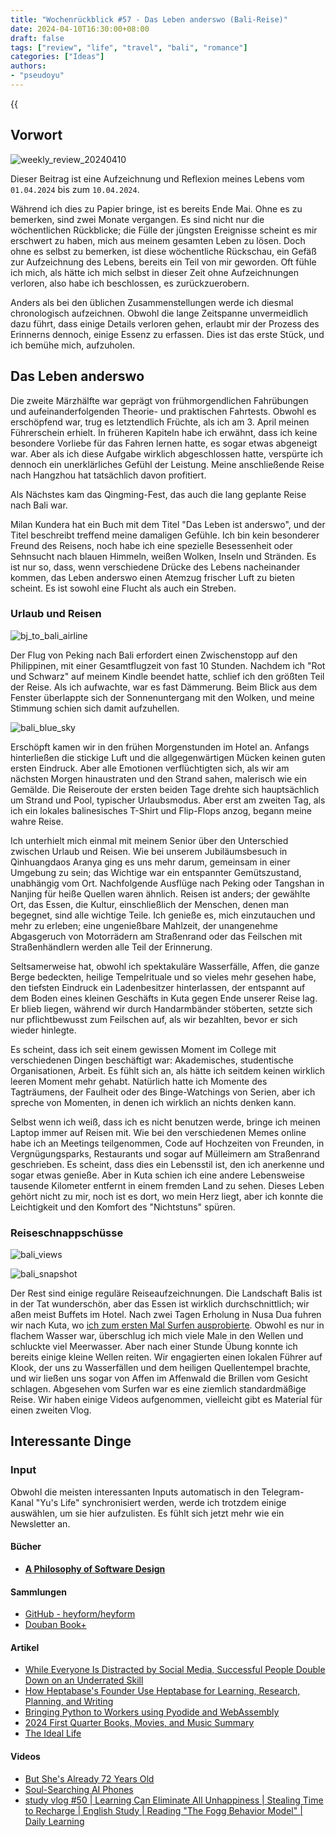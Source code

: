 ```yaml
---
title: "Wochenrückblick #57 - Das Leben anderswo (Bali-Reise)"
date: 2024-04-10T16:30:00+08:00
draft: false
tags: ["review", "life", "travel", "bali", "romance"]
categories: ["Ideas"]
authors:
- "pseudoyu"
---
```


{{<audio src="audios/fix_you.mp3" caption="'Fix You - Coldplay'" >}}

## Vorwort

![weekly_review_20240410](https://image.pseudoyu.com/images/weekly_review_20240410.png)

Dieser Beitrag ist eine Aufzeichnung und Reflexion meines Lebens vom `01.04.2024` bis zum `10.04.2024`.

Während ich dies zu Papier bringe, ist es bereits Ende Mai. Ohne es zu bemerken, sind zwei Monate vergangen. Es sind nicht nur die wöchentlichen Rückblicke; die Fülle der jüngsten Ereignisse scheint es mir erschwert zu haben, mich aus meinem gesamten Leben zu lösen. Doch ohne es selbst zu bemerken, ist diese wöchentliche Rückschau, ein Gefäß zur Aufzeichnung des Lebens, bereits ein Teil von mir geworden. Oft fühle ich mich, als hätte ich mich selbst in dieser Zeit ohne Aufzeichnungen verloren, also habe ich beschlossen, es zurückzuerobern.

Anders als bei den üblichen Zusammenstellungen werde ich diesmal chronologisch aufzeichnen. Obwohl die lange Zeitspanne unvermeidlich dazu führt, dass einige Details verloren gehen, erlaubt mir der Prozess des Erinnerns dennoch, einige Essenz zu erfassen. Dies ist das erste Stück, und ich bemühe mich, aufzuholen.

## Das Leben anderswo

Die zweite Märzhälfte war geprägt von frühmorgendlichen Fahrübungen und aufeinanderfolgenden Theorie- und praktischen Fahrtests. Obwohl es erschöpfend war, trug es letztendlich Früchte, als ich am 3. April meinen Führerschein erhielt. In früheren Kapiteln habe ich erwähnt, dass ich keine besondere Vorliebe für das Fahren lernen hatte, es sogar etwas abgeneigt war. Aber als ich diese Aufgabe wirklich abgeschlossen hatte, verspürte ich dennoch ein unerklärliches Gefühl der Leistung. Meine anschließende Reise nach Hangzhou hat tatsächlich davon profitiert.

Als Nächstes kam das Qingming-Fest, das auch die lang geplante Reise nach Bali war.

Milan Kundera hat ein Buch mit dem Titel "Das Leben ist anderswo", und der Titel beschreibt treffend meine damaligen Gefühle. Ich bin kein besonderer Freund des Reisens, noch habe ich eine spezielle Besessenheit oder Sehnsucht nach blauen Himmeln, weißen Wolken, Inseln und Stränden. Es ist nur so, dass, wenn verschiedene Drücke des Lebens nacheinander kommen, das Leben anderswo einen Atemzug frischer Luft zu bieten scheint. Es ist sowohl eine Flucht als auch ein Streben.

### Urlaub und Reisen

![bj_to_bali_airline](https://image.pseudoyu.com/images/bj_to_bali_airline.jpg)

Der Flug von Peking nach Bali erfordert einen Zwischenstopp auf den Philippinen, mit einer Gesamtflugzeit von fast 10 Stunden. Nachdem ich "Rot und Schwarz" auf meinem Kindle beendet hatte, schlief ich den größten Teil der Reise. Als ich aufwachte, war es fast Dämmerung. Beim Blick aus dem Fenster überlappte sich der Sonnenuntergang mit den Wolken, und meine Stimmung schien sich damit aufzuhellen.

![bali_blue_sky](https://image.pseudoyu.com/images/bali_blue_sky.jpg)

Erschöpft kamen wir in den frühen Morgenstunden im Hotel an. Anfangs hinterließen die stickige Luft und die allgegenwärtigen Mücken keinen guten ersten Eindruck. Aber alle Emotionen verflüchtigten sich, als wir am nächsten Morgen hinaustraten und den Strand sahen, malerisch wie ein Gemälde. Die Reiseroute der ersten beiden Tage drehte sich hauptsächlich um Strand und Pool, typischer Urlaubsmodus. Aber erst am zweiten Tag, als ich ein lokales balinesisches T-Shirt und Flip-Flops anzog, begann meine wahre Reise.

Ich unterhielt mich einmal mit meinem Senior über den Unterschied zwischen Urlaub und Reisen. Wie bei unserem Jubiläumsbesuch in Qinhuangdaos Aranya ging es uns mehr darum, gemeinsam in einer Umgebung zu sein; das Wichtige war ein entspannter Gemütszustand, unabhängig vom Ort. Nachfolgende Ausflüge nach Peking oder Tangshan in Nanjing für heiße Quellen waren ähnlich. Reisen ist anders; der gewählte Ort, das Essen, die Kultur, einschließlich der Menschen, denen man begegnet, sind alle wichtige Teile. Ich genieße es, mich einzutauchen und mehr zu erleben; eine ungenießbare Mahlzeit, der unangenehme Abgasgeruch von Motorrädern am Straßenrand oder das Feilschen mit Straßenhändlern werden alle Teil der Erinnerung.

Seltsamerweise hat, obwohl ich spektakuläre Wasserfälle, Affen, die ganze Berge bedeckten, heilige Tempelrituale und so vieles mehr gesehen habe, den tiefsten Eindruck ein Ladenbesitzer hinterlassen, der entspannt auf dem Boden eines kleinen Geschäfts in Kuta gegen Ende unserer Reise lag. Er blieb liegen, während wir durch Handarmbänder stöberten, setzte sich nur pflichtbewusst zum Feilschen auf, als wir bezahlten, bevor er sich wieder hinlegte.

Es scheint, dass ich seit einem gewissen Moment im College mit verschiedenen Dingen beschäftigt war: Akademisches, studentische Organisationen, Arbeit. Es fühlt sich an, als hätte ich seitdem keinen wirklich leeren Moment mehr gehabt. Natürlich hatte ich Momente des Tagträumens, der Faulheit oder des Binge-Watchings von Serien, aber ich spreche von Momenten, in denen ich wirklich an nichts denken kann.

Selbst wenn ich weiß, dass ich es nicht benutzen werde, bringe ich meinen Laptop immer auf Reisen mit. Wie bei den verschiedenen Memes online habe ich an Meetings teilgenommen, Code auf Hochzeiten von Freunden, in Vergnügungsparks, Restaurants und sogar auf Mülleimern am Straßenrand geschrieben. Es scheint, dass dies ein Lebensstil ist, den ich anerkenne und sogar etwas genieße. Aber in Kuta schien ich eine andere Lebensweise tausende Kilometer entfernt in einem fremden Land zu sehen. Dieses Leben gehört nicht zu mir, noch ist es dort, wo mein Herz liegt, aber ich konnte die Leichtigkeit und den Komfort des "Nichtstuns" spüren.

### Reiseschnappschüsse

![bali_views](https://image.pseudoyu.com/images/bali_views.png)

![bali_snapshot](https://image.pseudoyu.com/images/bali_snapshot.png)

Der Rest sind einige reguläre Reiseaufzeichnungen. Die Landschaft Balis ist in der Tat wunderschön, aber das Essen ist wirklich durchschnittlich; wir aßen meist Buffets im Hotel. Nach zwei Tagen Erholung in Nusa Dua fuhren wir nach Kuta, wo [ich zum ersten Mal Surfen ausprobierte](https://t.me/pseudoyulife/2849). Obwohl es nur in flachem Wasser war, überschlug ich mich viele Male in den Wellen und schluckte viel Meerwasser. Aber nach einer Stunde Übung konnte ich bereits einige kleine Wellen reiten. Wir engagierten einen lokalen Führer auf Klook, der uns zu Wasserfällen und dem heiligen Quellentempel brachte, und wir ließen uns sogar von Affen im Affenwald die Brillen vom Gesicht schlagen. Abgesehen vom Surfen war es eine ziemlich standardmäßige Reise. Wir haben einige Videos aufgenommen, vielleicht gibt es Material für einen zweiten Vlog.

## Interessante Dinge

### Input

Obwohl die meisten interessanten Inputs automatisch in den Telegram-Kanal "Yu's Life" synchronisiert werden, werde ich trotzdem einige auswählen, um sie hier aufzulisten. Es fühlt sich jetzt mehr wie ein Newsletter an.

#### Bücher

- [**A Philosophy of Software Design**](https://book.douban.com/subject/30218046/)

#### Sammlungen

- [GitHub - heyform/heyform](https://github.com/heyform/heyform)
- [Douban Book+](https://doubanbook.plus/)

#### Artikel

- [While Everyone Is Distracted by Social Media, Successful People Double Down on an Underrated Skill](https://www.linkedin.com/pulse/while-everyone-distracted-social-media-successful-people-simmons-1e/)
- [How Heptabase's Founder Use Heptabase for Learning, Research, Planning, and Writing](https://wiki.heptabase.com/how-Heptabases-founder-use-Heptabase-for-learning?lang=zh-Hant)
- [Bringing Python to Workers using Pyodide and WebAssembly](https://blog.cloudflare.com/python-workers)
- [2024 First Quarter Books, Movies, and Music Summary](https://tianxianzi.me/2024/04/01/book_movie_2024_1st_season/)
- [The Ideal Life](https://island.shaform.com/zh/2020/04/01/hope/)

#### Videos

- [But She's Already 72 Years Old](https://www.bilibili.com/video/BV13p421y7iv)
- [Soul-Searching AI Phones](https://www.bilibili.com/video/BV1Nt421n7uX)
- [study vlog #50 | Learning Can Eliminate All Unhappiness | Stealing Time to Recharge | English Study | Reading "The Fogg Behavior Model" | Daily Learning](https://www.bilibili.com/video/BV1cz421Z7Tj)